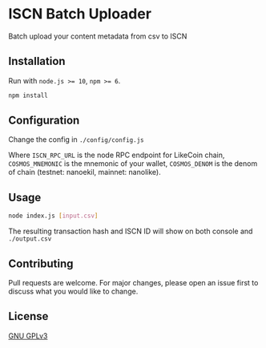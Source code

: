 # ISCN Batch Uploader

Batch upload your content metadata from csv to ISCN

## Installation

Run with `node.js >= 10`, `npm >= 6`.

```bash
npm install
```

## Configuration

Change the config in `./config/config.js`

Where `ISCN_RPC_URL` is the node RPC endpoint for LikeCoin chain, `COSMOS_MNEMONIC` is the mnemonic of your wallet, `COSMOS_DENOM` is the denom of chain (testnet: nanoekil, mainnet: nanolike).

## Usage

```bash
node index.js [input.csv]
```

The resulting transaction hash and ISCN ID will show on both console and `./output.csv`

## Contributing

Pull requests are welcome. For major changes, please open an issue first to discuss what you would like to change.

## License

[GNU GPLv3](https://choosealicense.com/licenses/gpl-3.0/)
